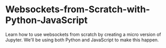 # Websockets-from-Scratch-with-Python-JavaScript
Learn how to use websockets from scratch by creating a micro version of Jupyter. We'll be using both Python and JavaScript to make this happen.
